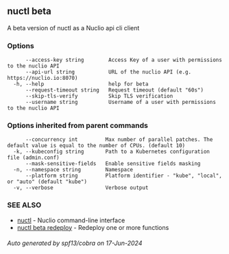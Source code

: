 ## nuctl beta

A beta version of nuctl as a Nuclio api cli client

### Options

```
      --access-key string        Access Key of a user with permissions to the nuclio API
      --api-url string           URL of the nuclio API (e.g. https://nuclio.io:8070)
  -h, --help                     help for beta
      --request-timeout string   Request timeout (default "60s")
      --skip-tls-verify          Skip TLS verification
      --username string          Username of a user with permissions to the nuclio API
```

### Options inherited from parent commands

```
      --concurrency int         Max number of parallel patches. The default value is equal to the number of CPUs. (default 10)
  -k, --kubeconfig string       Path to a Kubernetes configuration file (admin.conf)
      --mask-sensitive-fields   Enable sensitive fields masking
  -n, --namespace string        Namespace
      --platform string         Platform identifier - "kube", "local", or "auto" (default "kube")
  -v, --verbose                 Verbose output
```

### SEE ALSO

* [nuctl](nuctl.md)	 - Nuclio command-line interface
* [nuctl beta redeploy](nuctl_beta_redeploy.md)	 - Redeploy one or more functions

###### Auto generated by spf13/cobra on 17-Jun-2024
